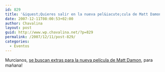 ```yaml
---
id: 829
title: '&iquest;Quieres salir en la nueva pel&iacute;cula de Matt Damon?'
date: 2007-12-11T08:00:53+02:00
author: Chavalina
layout: post
guid: http://www.wp.chavalina.net/?p=829
permalink: /2007/12/11/post-829/
categories:
  - Eventos
---
```

Murcianos, <a href="http://www.ondacohete.com/node/138" target="_blank">se buscan extras para la nueva pel&iacute;cula de Matt Damon</a>, para ma&ntilde;ana!